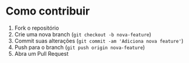 # Como contribuir

1. Fork o repositório
2. Crie uma nova branch (`git checkout -b nova-feature`)
3. Commit suas alterações (`git commit -am 'Adiciona nova feature'`)
4. Push para o branch (`git push origin nova-feature`)
5. Abra um Pull Request
